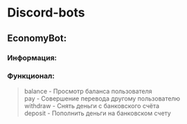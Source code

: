 # Discord-bots

## EconomyBot:
### Информация:
>

### Функционал:
> balance - Просмотр баланса пользователя<br />
> pay - Совершение перевода другому пользователю<br />
> withdraw - Снять деньги с банковского счёта<br />
> deposit - Пополнить деньги на банковском счету<br />

